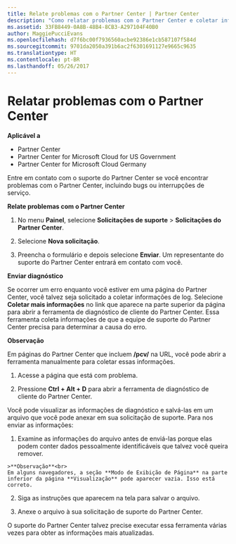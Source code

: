 ```yaml
---
title: Relate problemas com o Partner Center | Partner Center
description: "Como relatar problemas com o Partner Center e coletar informações de diagnóstico para nossa equipe de suporte."
ms.assetid: 33FB8449-0A8B-48B4-8CB3-A297104F40B0
author: MaggiePucciEvans
ms.openlocfilehash: d7f6bc00f7936560acbe92386e1cb587107f584d
ms.sourcegitcommit: 9701da2050a391b6ac2f6301691127e9665c9635
ms.translationtype: HT
ms.contentlocale: pt-BR
ms.lasthandoff: 05/26/2017
---
```

# <a name="report-problems-with-partner-center"></a>Relatar problemas com o Partner Center

**Aplicável a**

-  Partner Center
-  Partner Center for Microsoft Cloud for US Government
-  Partner Center for Microsoft Cloud Germany

Entre em contato com o suporte do Partner Center se você encontrar problemas com o Partner Center, incluindo bugs ou interrupções de serviço.

**Relate problemas com o Partner Center**

1.  No menu **Painel**, selecione **Solicitações de suporte** &gt; **Solicitações do Partner Center**.

2.  Selecione **Nova solicitação**.

3.  Preencha o formulário e depois selecione **Enviar**. Um representante do suporte do Partner Center entrará em contato com você.

**Enviar diagnóstico**

Se ocorrer um erro enquanto você estiver em uma página do Partner Center, você talvez seja solicitado a coletar informações de log. Selecione **Coletar mais informações** no link que aparece na parte superior da página para abrir a ferramenta de diagnóstico de cliente do Partner Center. Essa ferramenta coleta informações de que a equipe de suporte do Partner Center precisa para determinar a causa do erro. 

**Observação**

Em páginas do Partner Center que incluem **/pcv/** na URL, você pode abrir a ferramenta manualmente para coletar essas informações.

1.    Acesse a página que está com problema.

2.    Pressione **Ctrl + Alt + D** para abrir a ferramenta de diagnóstico de cliente do Partner Center.

Você pode visualizar as informações de diagnóstico e salvá-las em um arquivo que você pode anexar em sua solicitação de suporte. Para nos enviar as informações:

1.    Examine as informações do arquivo antes de enviá-las porque elas podem conter dados pessoalmente identificáveis que talvez você queira remover. 

    >**Observação**<br>
    Em alguns navegadores, a seção **Modo de Exibição de Página** na parte inferior da página **Visualização** pode aparecer vazia. Isso está correto.

2.    Siga as instruções que aparecem na tela para salvar o arquivo.

3.    Anexe o arquivo à sua solicitação de suporte do Partner Center.

O suporte do Partner Center talvez precise executar essa ferramenta várias vezes para obter as informações mais atualizadas.

